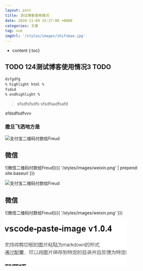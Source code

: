 ```yaml
---
layout: post
title: 测试博客使用情况
date: 2020-11-09 15:27:00 +0800
categories: 文章
tag: vue
imgUrl: '/styles/images/zhifubao.jpg'
---
```


* content
{:toc}

## TODO 124测试博客使用情况3 TODO

``` html
dsfgdfg
% highlight html %
fsdsd
% endhighlight %
```

>sfsdfsfsdfs
>sfsdfsadfsafd

sfdsdfsdfvvv

### 撒旦飞洒地方是

<img src="{{ '/_posts/notes/vue/20201109/jiezishu.jpg' | prepend: site.baseurl }}" alt="支付宝二维码付款给Freud" width="310" />

微信
----------------

![微信二维码付款给Freud]({{ '/styles/images/weixin.png' | prepend: site.baseurl }})

<img src="{{ '/styles/images/zhifubao.jpg'}}" alt="支付宝二维码付款给Freud" width="310" />

微信
----------------

![微信二维码付款给Freud]({{ '/styles/images/weixin.png' }})

![test](img/2021-02-04-14-02-22.png)
